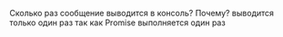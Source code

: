 Сколько раз сообщение выводится в консоль? Почему?
выводится только один раз так как Promise выполняется один раз